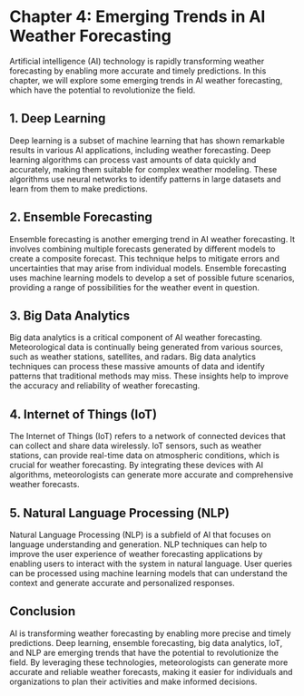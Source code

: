 Chapter 4: Emerging Trends in AI Weather Forecasting
====================================================

Artificial intelligence (AI) technology is rapidly transforming weather forecasting by enabling more accurate and timely predictions. In this chapter, we will explore some emerging trends in AI weather forecasting, which have the potential to revolutionize the field.

**1. Deep Learning**
--------------------

Deep learning is a subset of machine learning that has shown remarkable results in various AI applications, including weather forecasting. Deep learning algorithms can process vast amounts of data quickly and accurately, making them suitable for complex weather modeling. These algorithms use neural networks to identify patterns in large datasets and learn from them to make predictions.

**2. Ensemble Forecasting**
---------------------------

Ensemble forecasting is another emerging trend in AI weather forecasting. It involves combining multiple forecasts generated by different models to create a composite forecast. This technique helps to mitigate errors and uncertainties that may arise from individual models. Ensemble forecasting uses machine learning models to develop a set of possible future scenarios, providing a range of possibilities for the weather event in question.

**3. Big Data Analytics**
-------------------------

Big data analytics is a critical component of AI weather forecasting. Meteorological data is continually being generated from various sources, such as weather stations, satellites, and radars. Big data analytics techniques can process these massive amounts of data and identify patterns that traditional methods may miss. These insights help to improve the accuracy and reliability of weather forecasting.

**4. Internet of Things (IoT)**
-------------------------------

The Internet of Things (IoT) refers to a network of connected devices that can collect and share data wirelessly. IoT sensors, such as weather stations, can provide real-time data on atmospheric conditions, which is crucial for weather forecasting. By integrating these devices with AI algorithms, meteorologists can generate more accurate and comprehensive weather forecasts.

**5. Natural Language Processing (NLP)**
----------------------------------------

Natural Language Processing (NLP) is a subfield of AI that focuses on language understanding and generation. NLP techniques can help to improve the user experience of weather forecasting applications by enabling users to interact with the system in natural language. User queries can be processed using machine learning models that can understand the context and generate accurate and personalized responses.

**Conclusion**
--------------

AI is transforming weather forecasting by enabling more precise and timely predictions. Deep learning, ensemble forecasting, big data analytics, IoT, and NLP are emerging trends that have the potential to revolutionize the field. By leveraging these technologies, meteorologists can generate more accurate and reliable weather forecasts, making it easier for individuals and organizations to plan their activities and make informed decisions.
